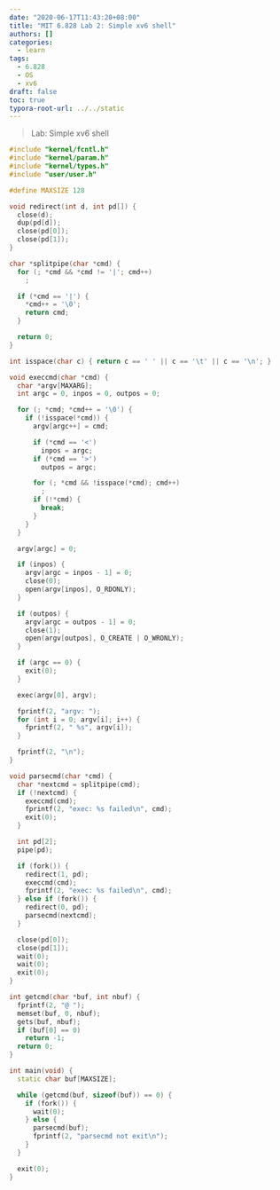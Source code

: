 ```yaml
---
date: "2020-06-17T11:43:20+08:00"
title: "MIT 6.828 Lab 2: Simple xv6 shell"
authors: []
categories:
  - learn
tags:
  - 6.828
  - OS
  - xv6
draft: false
toc: true
typora-root-url: ../../static
---
```


>  Lab: Simple xv6 shell

<!--more-->

> <!--希望两天后写完（不可能！明天考试，后天课设答辩，我都还没开始。。。）-->
>
> <!---\- 06-17 :timer_clock: 11:50-->
>
> <!--赶着补录完成了课设答辩（无力吐槽某专业了，考研率高，上研率低，就业质量差，专业设置真的合理？死堆没用的课程有用？学得越多越好（190 学分）？虽然可能大家心知肚明，但是呵呵）-->
>
> <!---\- -06-20 :timer_clock: 12:20-->
>
> <!--说实话，我竟然无从下手（不是完全不知道怎么做，而是不知道怎么做比较好，看来还是不太熟悉类 Linux 的底层），不知道是我对 xv6 不了解（准备对照 Linux 的底层实现来理解 xv6）还是对 c 语言不熟悉（翻了下 K&R 的 c 语言书，我 c 学的确实不好），翻了别人仓库，也没有看到一个很优雅简洁的实现-->
>
> <!--如果有更好的实现，我会来更新的，不能浪费时间了-->
>
> <!---\- 06-21 :timer_clock: 21:25-->

```cpp
#include "kernel/fcntl.h"
#include "kernel/param.h"
#include "kernel/types.h"
#include "user/user.h"

#define MAXSIZE 128

void redirect(int d, int pd[]) {
  close(d);
  dup(pd[d]);
  close(pd[0]);
  close(pd[1]);
}

char *splitpipe(char *cmd) {
  for (; *cmd && *cmd != '|'; cmd++)
    ;

  if (*cmd == '|') {
    *cmd++ = '\0';
    return cmd;
  }

  return 0;
}

int isspace(char c) { return c == ' ' || c == '\t' || c == '\n'; }

void execcmd(char *cmd) {
  char *argv[MAXARG];
  int argc = 0, inpos = 0, outpos = 0;

  for (; *cmd; *cmd++ = '\0') {
    if (!isspace(*cmd)) {
      argv[argc++] = cmd;

      if (*cmd == '<')
        inpos = argc;
      if (*cmd == '>')
        outpos = argc;

      for (; *cmd && !isspace(*cmd); cmd++)
        ;
      if (!*cmd) {
        break;
      }
    }
  }

  argv[argc] = 0;

  if (inpos) {
    argv[argc = inpos - 1] = 0;
    close(0);
    open(argv[inpos], O_RDONLY);
  }

  if (outpos) {
    argv[argc = outpos - 1] = 0;
    close(1);
    open(argv[outpos], O_CREATE | O_WRONLY);
  }

  if (argc == 0) {
    exit(0);
  }

  exec(argv[0], argv);

  fprintf(2, "argv: ");
  for (int i = 0; argv[i]; i++) {
    fprintf(2, " %s", argv[i]);
  }

  fprintf(2, "\n");
}

void parsecmd(char *cmd) {
  char *nextcmd = splitpipe(cmd);
  if (!nextcmd) {
    execcmd(cmd);
    fprintf(2, "exec: %s failed\n", cmd);
    exit(0);
  }

  int pd[2];
  pipe(pd);

  if (fork()) {
    redirect(1, pd);
    execcmd(cmd);
    fprintf(2, "exec: %s failed\n", cmd);
  } else if (fork()) {
    redirect(0, pd);
    parsecmd(nextcmd);
  }

  close(pd[0]);
  close(pd[1]);
  wait(0);
  wait(0);
  exit(0);
}

int getcmd(char *buf, int nbuf) {
  fprintf(2, "@ ");
  memset(buf, 0, nbuf);
  gets(buf, nbuf);
  if (buf[0] == 0)
    return -1;
  return 0;
}

int main(void) {
  static char buf[MAXSIZE];

  while (getcmd(buf, sizeof(buf)) == 0) {
    if (fork()) {
      wait(0);
    } else {
      parsecmd(buf);
      fprintf(2, "parsecmd not exit\n");
    }
  }

  exit(0);
}
```

